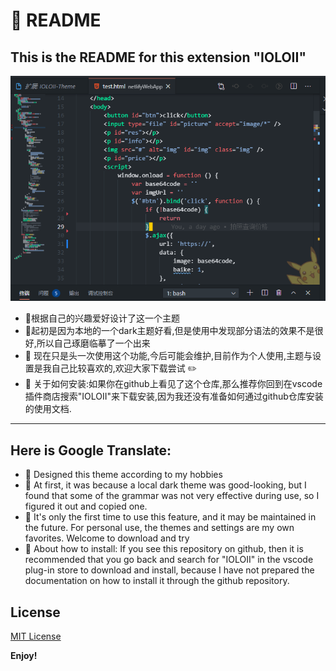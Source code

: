 # :rocket: README 
## This is the README for this extension "IOLOII"   

![Screenshot](https://github.com/IOLOII/IOLOII-vscode-theme/blob/master/screenshot.png)

* :balloon: ​根据自己的兴趣爱好设计了这一个主题
* :balloon: ​起初是因为本地的一个dark主题好看,但是使用中发现部分语法的效果不是很好,所以自己琢磨临摹了一个出来
* :balloon: 现在只是头一次使用这个功能,今后可能会维护,目前作为个人使用,主题与设置是我自己比较喜欢的,欢迎大家下载尝试 :pencil2:
* :balloon: 关于如何安装:如果你在github上看见了这个仓库,那么推荐你回到在vscode插件商店搜索"IOLOII"来下载安装,因为我还没有准备如何通过github仓库安装的使用文档.


---

## Here is Google Translate:

* :lemon: ​Designed this theme according to my hobbies
* :lemon: ​At first, it was because a local dark theme was good-looking, but I found that some of the grammar was not very effective during use, so I figured it out and copied one.
* :lemon: ​It's only the first time to use this feature, and it may be maintained in the future. For personal use, the themes and settings are my own favorites. Welcome to download and try
* :lemon: ​About how to install: If you see this repository on github, then it is recommended that you go back and search for "IOLOII" in the vscode plug-in store to download and install, because I have not prepared the documentation on how to install it through the github repository.

## License

[MIT License](https://github.com/IOLOII/IOLOII-vscode-theme/blob/master/LICENSE)


**Enjoy!**